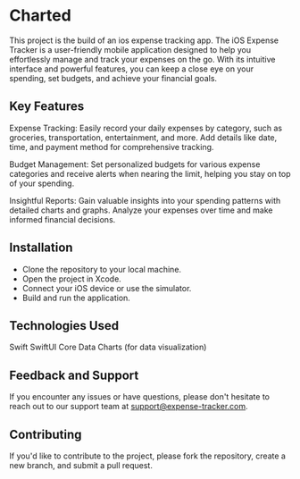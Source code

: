 # Charted
This project is the build of an ios expense tracking app.
The iOS Expense Tracker is a user-friendly mobile application designed to help you effortlessly manage and track your expenses on the go. With its intuitive interface and powerful features, you can keep a close eye on your spending, set budgets, and achieve your financial goals.

## Key Features
Expense Tracking: Easily record your daily expenses by category, such as groceries, transportation, entertainment, and more. Add details like date, time, and payment method for comprehensive tracking.

Budget Management: Set personalized budgets for various expense categories and receive alerts when nearing the limit, helping you stay on top of your spending.

Insightful Reports: Gain valuable insights into your spending patterns with detailed charts and graphs. Analyze your expenses over time and make informed financial decisions.

## Installation
- Clone the repository to your local machine.
- Open the project in Xcode.
- Connect your iOS device or use the simulator.
- Build and run the application.
  
## Technologies Used
Swift
SwiftUI
Core Data
Charts (for data visualization)

## Feedback and Support
If you encounter any issues or have questions, please don't hesitate to reach out to our support team at support@expense-tracker.com.

## Contributing
If you'd like to contribute to the project, please fork the repository, create a new branch, and submit a pull request.

